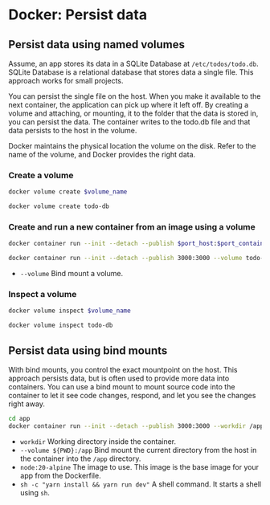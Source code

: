 # Docker: Persist data

## Persist data using named volumes

Assume, an app stores its data in a SQLite Database at `/etc/todos/todo.db`. SQLite Database is a relational database that stores data a single file. This approach works for small projects.

You can persist the single file on the host. When you make it available to the next container, the application can pick up where it left off. By creating a volume and attaching, or mounting, it to the folder that the data is stored in, you can persist the data. The container writes to the todo.db file and that data persists to the host in the volume.

Docker maintains the physical location the volume on the disk. Refer to the name of the volume, and Docker provides the right data.

### Create a volume

```bash
docker volume create $volume_name

docker volume create todo-db
```

### Create and run a new container from an image using a volume

```bash
docker container run --init --detach --publish $port_host:$port_container --volume $volume_name:$volume_location $image_name

docker container run --init --detach --publish 3000:3000 --volume todo-db:/etc/todos spetushkou/getting-started:0.1.0
```

- `--volume` Bind mount a volume.

### Inspect a volume

```bash
docker volume inspect $volume_name

docker volume inspect todo-db
```

## Persist data using bind mounts

With bind mounts, you control the exact mountpoint on the host. This approach persists data, but is often used to provide more data into containers. You can use a bind mount to mount source code into the container to let it see code changes, respond, and let you see the changes right away.

```bash
cd app
docker container run --init --detach --publish 3000:3000 --workdir /app --volume ${PWD}:/app node:20-alpine sh -c "yarn install && yarn run dev"
```

- `workdir` Working directory inside the container.
- `--volume ${PWD}:/app` Bind mount the current directory from the host in the container into the `/app` directory.
- `node:20-alpine` The image to use. This image is the base image for your app from the Dockerfile.
- `sh -c "yarn install && yarn run dev"` A shell command. It starts a shell using `sh`.
